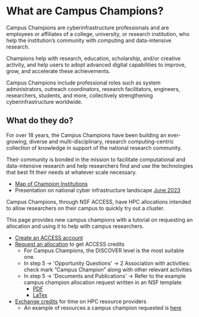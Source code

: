 # What are Campus Champions?

Campus Champions are cyberinfrastructure professionals and are employees or affiliates of a college, university, or research institution, who help the institution’s community with computing and data-intensive research.

Champions help with research, education, scholarship, and/or creative activity, and help users to adopt advanced digital capabilities to improve, grow, and accelerate these achievements.

Campus Champions include professional roles such as system administrators, outreach coordinators, research facilitators, engineers, researchers, students, and more, collectively strengthening cyberinfrastructure worldwide.

## What do they do?

For over 18 years, the Campus Champions have been building an ever-growing, diverse and multi-disciplinary, research computing-centric collection of knowledge in support of the national research community.

Their community is bonded in the mission to facilitate computational and data-intensive research and help researchers find and use the technologies that best fit their needs at whatever scale necessary.

- [Map of Champion Institutions](https://arcg.is/0f0vy5)
- Presentation on national cyber infrastructure landscape [June 2023](http://www.oscer.ou.edu/virtualresidency2023_talk_cilandscapesyssvctech_kellogg_20230627.pdf)

Campus Champions, through NSF ACCESS, have HPC allocations intended to allow researchers on their campus to quickly try out a cluster.

This page provides new campus champions with a tutorial on requesting an allocation and using it to help with campus researchers. 

- [Create an ACCESS account](./../create-nsf-access-account.md/)
- [Request an allocation](./../allocation-request.md/) to get ACCESS credits
  - For Campus Champions, the DISCOVER level is the most suitable one.
  - In step 5 -> 'Opportunity Questions' -> 2 Association with activities: check mark “Campus Champion” along with other relevant activities
  - In step 5 -> 'Documents and Publications' -> Refer to the example campus champion allocation request written in an NSF template
    - [PDF](./Allocation-Request-Main-Document.pdf/)
    - [LaTex](./Allocation-Request-Main-Document.zip/)
- [Exchange credits](./../exchange-credits.md/) for time on HPC resource providers
  - An example of resources a campus champion requested is [here](./Example-HPC-Resources.pdf/)
